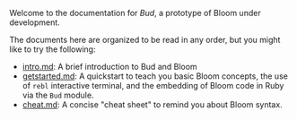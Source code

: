 Welcome to the documentation for *Bud*, a prototype of Bloom under development.

The documents here are organized to be read in any order, but you might like to try the following:

* [intro.md](intro.md): A brief introduction to Bud and Bloom
* [getstarted.md](getstarted.md): A quickstart to teach you basic Bloom concepts, the use of `rebl` interactive terminal, and the embedding of Bloom code in Ruby via the `Bud` module.
* [cheat.md](cheat.md): A concise "cheat sheet" to remind you about Bloom syntax.

